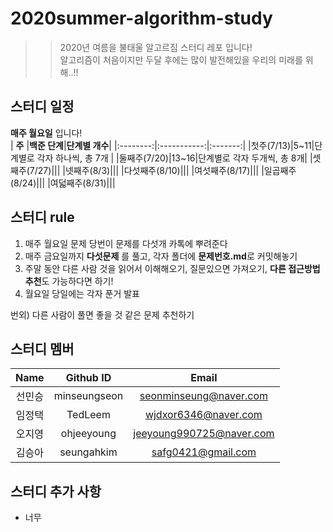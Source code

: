 # 2020summer-algorithm-study
>> 2020년 여름을 불태울 알고르짐 스터디 레포 입니다!  
>> 알고리즘이 처음이지만 두달 후에는 많이 발전해있을 우리의 미래를 위해..!!  

## 스터디 일정  
**매주 월요일** 입니다!  
| **주** |**백준 단계**|**단계별 개수**|
|:--------:|:-----------:|:-------:|
|첫주(7/13)|5~11|단계별로 각자 하나씩, 총 7개 |
|둘째주(7/20)|13~16|단계별로 각자 두개씩, 총 8개|
|셋째주(7/27)|||
|넷째주(8/3)|||
|다섯째주(8/10)|||
|여섯째주(8/17)|||
|일곱째주(8/24)|||
|여덟째주(8/31)|||

## 스터디 rule  
1. 매주 월요일 문제 당번이 문제를 다섯개 카톡에 뿌려준다  
2. 매주 금요일까지 **다섯문제** 를 풀고, 각자 폴더에 **문제번호.md**로 커밋해놓기  
3. 주말 동안 다른 사람 것을 읽어서 이해해오기, 질문있으면 가져오기, **다른 접근방법 추천**도 가능하다면 하기!  
4. 월요일 당일에는 각자 푼거 발표  
  
번외) 다른 사람이 풀면 좋을 것 같은 문제 추천하기  
  
  
## 스터디 멤버  
| **Name** |**Github ID**|**Email**|
|:--------:|:-----------:|:-------:|
|선민승|minseungseon|seonminseung@naver.com|
|임정택|TedLeem|wjdxor6346@naver.com|
|오지영|ohjeeyoung|jeeyoung990725@naver.com|
|김승아|seungahkim|safg0421@gmail.com|


## 스터디 추가 사항  
- 너무
